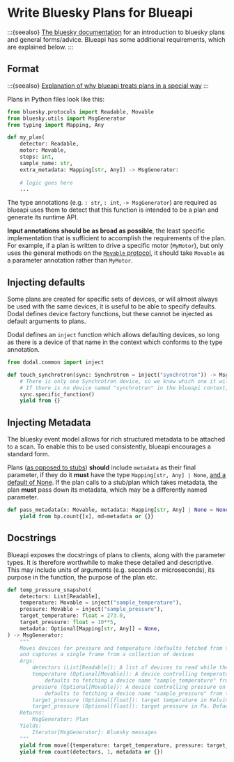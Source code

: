 # Write Bluesky Plans for Blueapi

:::{seealso}
[The bluesky documentation](https://blueskyproject.io/bluesky/main/index.html) for an introduction to bluesky plans and general forms/advice. Blueapi has some additional requirements, which are explained below.
:::

## Format

:::{seealso}
[Explanation of why blueapi treats plans in a special way](../explanations/plans.md)
:::

Plans in Python files look like this:

```python 
from bluesky.protocols import Readable, Movable
from bluesky.utils import MsgGenerator
from typing import Mapping, Any

def my_plan(
    detector: Readable, 
    motor: Movable, 
    steps: int, 
    sample_name: str, 
    extra_metadata: Mapping[str, Any]) -> MsgGenerator:
    
    # logic goes here
    ...
```

The type annotations (e.g. `: str`, `: int`, `-> MsgGenerator`) are required as blueapi uses them to detect that this function is intended to be a plan and generate its runtime API.

**Input annotations should be as broad as possible**, the least specific implementation that is sufficient to accomplish the requirements of the plan. For example, if a plan is written to drive a specific motor (`MyMotor`), but only uses the general methods on the [`Movable` protocol](https://blueskyproject.io/bluesky/main/hardware.html#bluesky.protocols.Movable), it should take `Movable` as a parameter annotation rather than `MyMotor`.

## Injecting defaults

Some plans are created for specific sets of devices, or will almost always be used with the same devices, it is useful to be able to specify defaults. Dodal defines device factory functions, but these cannot be injected as default arguments to plans.

Dodal defines an `inject` function which allows defaulting devices, so long as there is a device of that name in the context which conforms to the type annotation.

```python
from dodal.common import inject

def touch_synchrotron(sync: Synchrotron = inject("synchrotron")) -> MsgGenerator:
    # There is only one Synchrotron device, so we know which one it will always be.
    # If there is no device named "synchrotron" in the blueapi context, it will except.
    sync.specific_function()
    yield from {}
```

## Injecting Metadata

The bluesky event model allows for rich structured metadata to be attached to a scan. To enable this to be used consistently, blueapi encourages a standard form.

Plans ([as opposed to stubs](../explanations/plans.md)) **should** include `metadata` as their final parameter, if they do it **must** have the type `Mapping[str, Any] | None`, [and a default of None](https://stackoverflow.com/questions/26320899/why-is-the-empty-dictionary-a-dangerous-default-value-in-python). If the plan calls to a stub/plan which takes metadata, the plan **must** pass down its metadata, which may be a differently named parameter.

```python
def pass_metadata(x: Movable, metadata: Mapping[str, Any] | None = None) -> MsgGenerator:
    yield from bp.count{[x], md=metadata or {}}
```

## Docstrings

Blueapi exposes the docstrings of plans to clients, along with the parameter types. It is therefore worthwhile to make these detailed and descriptive. This may include units of arguments (e.g. seconds or microseconds), its purpose in the function, the purpose of the plan etc.

```python
def temp_pressure_snapshot(
    detectors: List[Readable],
    temperature: Movable = inject("sample_temperature"),
    pressure: Movable = inject("sample_pressure"),
    target_temperature: float = 273.0,
    target_pressure: float = 10**5,
    metadata: Optional[Mapping[str, Any]] = None,
) -> MsgGenerator:
    """
    Moves devices for pressure and temperature (defaults fetched from the context)
    and captures a single frame from a collection of devices
    Args:
        detectors (List[Readable]): A list of devices to read while the sample is at STP
        temperature (Optional[Movable]): A device controlling temperature of the sample,
            defaults to fetching a device name "sample_temperature" from the context
        pressure (Optional[Movable]): A device controlling pressure on the sample,
            defaults to fetching a device name "sample_pressure" from the context
        target_pressure (Optional[float]): target temperature in Kelvin. Default 273
        target_pressure (Optional[float]): target pressure in Pa. Default 10**5
    Returns:
        MsgGenerator: Plan
    Yields:
        Iterator[MsgGenerator]: Bluesky messages
    """
    yield from move({temperature: target_temperature, pressure: target_pressure})
    yield from count(detectors, 1, metadata or {})
```

